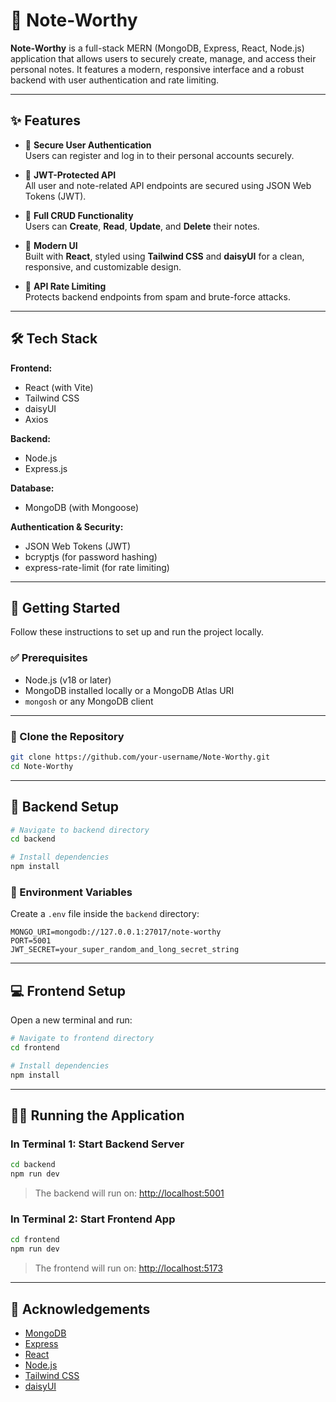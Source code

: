 
# 📝 Note-Worthy

**Note-Worthy** is a full-stack MERN (MongoDB, Express, React, Node.js) application that allows users to securely create, manage, and access their personal notes. It features a modern, responsive interface and a robust backend with user authentication and rate limiting.

---

## ✨ Features

- 🔐 **Secure User Authentication**  
  Users can register and log in to their personal accounts securely.

- 🔑 **JWT-Protected API**  
  All user and note-related API endpoints are secured using JSON Web Tokens (JWT).

- 📝 **Full CRUD Functionality**  
  Users can **Create**, **Read**, **Update**, and **Delete** their notes.

- 💅 **Modern UI**  
  Built with **React**, styled using **Tailwind CSS** and **daisyUI** for a clean, responsive, and customizable design.

- 🚫 **API Rate Limiting**  
  Protects backend endpoints from spam and brute-force attacks.

---

## 🛠️ Tech Stack

**Frontend:**
- React (with Vite)
- Tailwind CSS
- daisyUI
- Axios

**Backend:**
- Node.js
- Express.js

**Database:**
- MongoDB (with Mongoose)

**Authentication & Security:**
- JSON Web Tokens (JWT)
- bcryptjs (for password hashing)
- express-rate-limit (for rate limiting)

---

## 🚀 Getting Started

Follow these instructions to set up and run the project locally.

### ✅ Prerequisites

- Node.js (v18 or later)
- MongoDB installed locally or a MongoDB Atlas URI
- `mongosh` or any MongoDB client

---

### 📁 Clone the Repository

```bash
git clone https://github.com/your-username/Note-Worthy.git
cd Note-Worthy
```

---

## 🔧 Backend Setup

```bash
# Navigate to backend directory
cd backend

# Install dependencies
npm install
```

### 🔑 Environment Variables

Create a `.env` file inside the `backend` directory:

```env
MONGO_URI=mongodb://127.0.0.1:27017/note-worthy
PORT=5001
JWT_SECRET=your_super_random_and_long_secret_string
```

---

## 💻 Frontend Setup

Open a new terminal and run:

```bash
# Navigate to frontend directory
cd frontend

# Install dependencies
npm install
```

---

## 🏃‍♂️ Running the Application

### In Terminal 1: Start Backend Server

```bash
cd backend
npm run dev
```

> The backend will run on: [http://localhost:5001](http://localhost:5001)

### In Terminal 2: Start Frontend App

```bash
cd frontend
npm run dev
```

> The frontend will run on: [http://localhost:5173](http://localhost:5173)

---

## 🙌 Acknowledgements

- [MongoDB](https://www.mongodb.com/)
- [Express](https://expressjs.com/)
- [React](https://reactjs.org/)
- [Node.js](https://nodejs.org/)
- [Tailwind CSS](https://tailwindcss.com/)
- [daisyUI](https://daisyui.com/)

